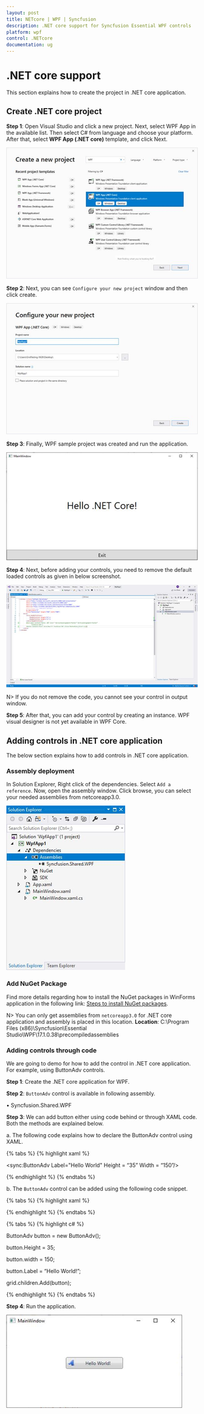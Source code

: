 ```yaml
---
layout: post
title: NETcore | WPF | Syncfusion
description: .NET core support for Syncfusion Essential WPF controls
platform: wpf
control: .NETcore
documentation: ug
---
```


# .NET core support

This section explains how to create the project in .NET core application.

## Create .NET core project

**Step 1**: Open Visual Studio and click a new project. Next, select WPF App in the available list. Then select C# from language and choose your platform. After that, select **WPF App (.NET core)** template, and click Next.

![NETcore showing create the project](NETcore_WPF_images/NETcore_createproject.jpeg)


**Step 2**: Next, you can see `Configure your new project` window and then click create.

![NETcore showing configure the project](NETcore_WPF_images/NETcore_configureproject.jpeg)


**Step 3**: Finally, WPF sample project was created and run the application.

![NETcore application output](NETcore_WPF_images/NETcore_output.jpeg)

**Step 4**: Next, before adding your controls, you need to remove the default loaded controls as given in below screenshot.

![NETcore showing hide the code](NETcore_WPF_images/NETcore_hidecode.jpeg)


N> If you do not remove the code, you cannot see your control in output window.

**Step 5**: After that, you can add your control by creating an instance. WPF visual designer is not yet available in WPF Core.

## Adding controls in .NET core application

The below section explains how to add controls in .NET core application.

### Assembly deployment

In Solution Explorer, Right click of the dependencies. Select `Add a reference`. Now, open the assembly window. Click browse, you can select your needed assemblies from netcoreapp3.0.

![NETcore showing assembly](NETcore_WPF_images/NETcore_assembly.jpeg)

### Add NuGet Package

Find more details regarding how to install the NuGet packages in WinForms application in the following link: [Steps to install NuGet packages](https://help.syncfusion.com/wpf/nuget-packages).

N> You can only get assemblies from `netcoreapp3.0` for .NET core application and assembly is placed in this location. **Location**: C:\Program Files (x86)\Syncfusion\Essential Studio\WPF\17.1.0.38\precompiledassemblies

### Adding controls through code

We are going to demo for how to add the control in .NET core application. For example, using ButtonAdv controls.

**Step 1**: Create the .NET core application for WPF.

**Step 2**:	`ButtonAdv` control is available in following assembly.

•	Syncfusion.Shared.WPF

**Step 3**:	We can add button either using code behind or through XAML code. Both the methods are explained below.

a.	The following code explains how to declare the ButtonAdv control using XAML.

{% tabs %}
{% highlight xaml %}

<sync:ButtonAdv Label="Hello World" Height = “35” Width = “150”/>

{% endhighlight %}
{% endtabs %}

b.	The `ButtonAdv` control can be added using the following code snippet.

{% tabs %}
{% highlight xaml %}

<Grid X:Name = “grid”>

</Grid>

{% endhighlight %}
{% endtabs %}

{% tabs %}
{% highlight c# %}

ButtonAdv button = new ButtonAdv();

button.Height = 35;

button.width = 150;

button.Label = “Hello World!”;

grid.children.Add(button);

{% endhighlight %}
{% endtabs %}

**Step 4**: Run the application.

![NETcore showing control output](NETcore_WPF_images/NETcore_controloutput.jpeg)
